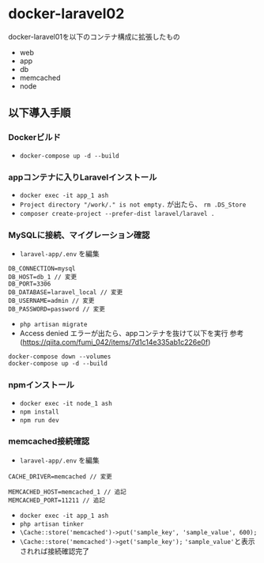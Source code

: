 # docker-laravel02

docker-laravel01を以下のコンテナ構成に拡張したもの

- web
- app
- db
- memcached
- node

## 以下導入手順

### Dockerビルド
- `docker-compose up -d --build`

### appコンテナに入りLaravelインストール
- `docker exec -it app_1 ash`
- `Project directory "/work/." is not empty.` が出たら、
`rm .DS_Store`
- `composer create-project --prefer-dist laravel/laravel .`

### MySQLに接続、マイグレーション確認
- `laravel-app/.env` を編集
```
DB_CONNECTION=mysql
DB_HOST=db_1 // 変更
DB_PORT=3306
DB_DATABASE=laravel_local // 変更
DB_USERNAME=admin // 変更
DB_PASSWORD=password // 変更
```
- `php artisan migrate`
- Access denied エラーが出たら、appコンテナを抜けて以下を実行
  参考(https://qiita.com/fumi_042/items/7d1c14e335ab1c226e0f)
```
docker-compose down --volumes
docker-compose up -d --build
```

### npmインストール
- `docker exec -it node_1 ash`
- `npm install`
- `npm run dev`

### memcached接続確認
- `laravel-app/.env` を編集
```
CACHE_DRIVER=memcached // 変更

MEMCACHED_HOST=memcached_1 // 追記
MEMCACHED_PORT=11211 // 追記
```
- `docker exec -it app_1 ash`
- `php artisan tinker`
- `\Cache::store('memcached')->put('sample_key', 'sample_value', 600);`
- `\Cache::store('memcached')->get('sample_key');`
  `'sample_value'`と表示されれば接続確認完了

